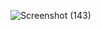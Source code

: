 

![Screenshot (143)](https://github.com/snehapatel123-oss/Portfolio/assets/116440431/37a9797e-87b6-4b51-8af5-c5fe880ebd92)
